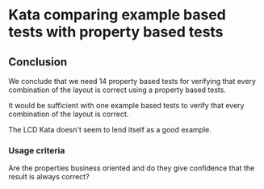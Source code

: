 # Kata comparing example based tests with property based tests

## Conclusion

We conclude that we need 14 property based tests for verifying that every combination 
of the layout is correct using a property based tests.

It would be sufficient with one example based tests to verify that every combination
of the layout is correct.

The LCD Kata doesn't seem to lend itself as a good example.

### Usage criteria

Are the properties business oriented and do they give confidence that 
the result is always correct?

